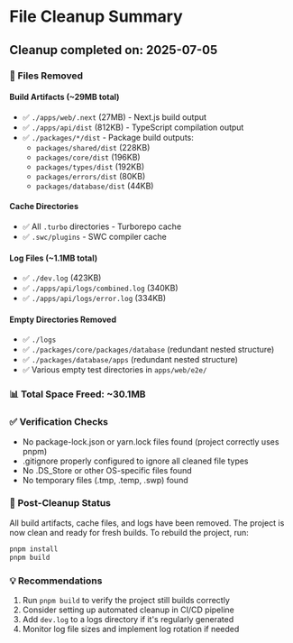 # File Cleanup Summary

## Cleanup completed on: 2025-07-05

### 🧹 Files Removed

#### Build Artifacts (~29MB total)
- ✅ `./apps/web/.next` (27MB) - Next.js build output
- ✅ `./apps/api/dist` (812KB) - TypeScript compilation output
- ✅ `./packages/*/dist` - Package build outputs:
  - `packages/shared/dist` (228KB)
  - `packages/core/dist` (196KB)
  - `packages/types/dist` (192KB)
  - `packages/errors/dist` (80KB)
  - `packages/database/dist` (44KB)

#### Cache Directories
- ✅ All `.turbo` directories - Turborepo cache
- ✅ `.swc/plugins` - SWC compiler cache

#### Log Files (~1.1MB total)
- ✅ `./dev.log` (423KB)
- ✅ `./apps/api/logs/combined.log` (340KB)
- ✅ `./apps/api/logs/error.log` (334KB)

#### Empty Directories Removed
- ✅ `./logs`
- ✅ `./packages/core/packages/database` (redundant nested structure)
- ✅ `./packages/database/apps` (redundant nested structure)
- ✅ Various empty test directories in `apps/web/e2e/`

### 📊 Total Space Freed: ~30.1MB

### ✅ Verification Checks
- No package-lock.json or yarn.lock files found (project correctly uses pnpm)
- .gitignore properly configured to ignore all cleaned file types
- No .DS_Store or other OS-specific files found
- No temporary files (.tmp, .temp, .swp) found

### 🔧 Post-Cleanup Status
All build artifacts, cache files, and logs have been removed. The project is now clean and ready for fresh builds. To rebuild the project, run:

```bash
pnpm install
pnpm build
```

### 💡 Recommendations
1. Run `pnpm build` to verify the project still builds correctly
2. Consider setting up automated cleanup in CI/CD pipeline
3. Add `dev.log` to a logs directory if it's regularly generated
4. Monitor log file sizes and implement log rotation if needed